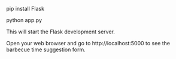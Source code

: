   pip install Flask
  
  python app.py
  
  This will start the Flask development server.
  
  Open your web browser and go to http://localhost:5000 to see the barbecue time suggestion form.
